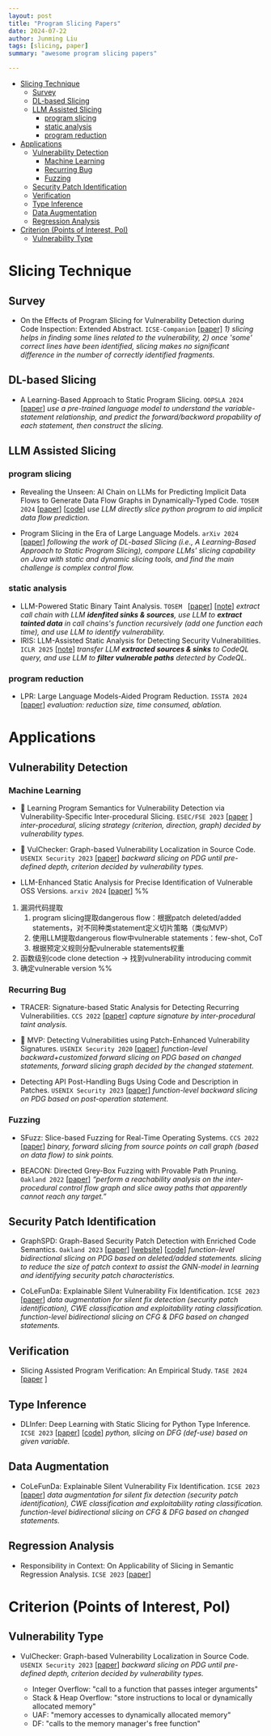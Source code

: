 ```yaml
---
layout: post
title: "Program Slicing Papers"
date: 2024-07-22
author: Junming Liu
tags: [slicing, paper]
summary: "awesome program slicing papers"

---
```

- [Slicing Technique](#slicing-technique)
  - [Survey](#survey)
  - [DL-based Slicing](#dl-based-slicing)
  - [LLM Assisted Slicing](#llm-assisted-slicing)
    - [program slicing](#program-slicing)
    - [static analysis](#static-analysis)
    - [program reduction](#program-reduction)
- [Applications](#applications)
  - [Vulnerability Detection](#vulnerability-detection)
    - [Machine Learning](#machine-learning)
    - [Recurring Bug](#recurring-bug)
    - [Fuzzing](#fuzzing)
  - [Security Patch Identification](#security-patch-identification)
  - [Verification](#verification)
  - [Type Inference](#type-inference)
  - [Data Augmentation](#data-augmentation)
  - [Regression Analysis](#regression-analysis)
- [Criterion (Points of Interest, PoI)](#criterion-points-of-interest-poi)
  - [Vulnerability Type](#vulnerability-type)

# Slicing Technique

## Survey
- On the Effects of Program Slicing for Vulnerability Detection during Code Inspection: Extended Abstract. ``ICSE-Companion`` \[[paper\]](https://dl.acm.org/doi/10.1145/3639478.3643117)
*1) slicing helps in finding some lines related to the vulnerability, 2) once 'some' correct lines have been identified, slicing makes no significant difference in the number of correctly identified fragments.*

## DL-based Slicing
- A Learning-Based Approach to Static Program Slicing. ``OOPSLA 2024`` \[[paper](https://dl.acm.org/doi/10.1145/3649814)\]
*use a pre-trained language model to understand the variable-statement relationship, and predict the forward/backword propability of each statement, then construct the slicing.*

## LLM Assisted Slicing

### program slicing
- Revealing the Unseen: AI Chain on LLMs for Predicting Implicit Data Flows to Generate Data Flow Graphs in Dynamically-Typed Code. ``TOSEM 2024`` \[[paper](https://dl.acm.org/doi/10.1145/3672458)\] \[[code](https://drive.google.com/file/d/1a1pwDEPK1yod6E9recAuIkntCL0oUXOV/view?usp=drive_link)\]
	*use LLM directly slice python program to aid implicit data flow prediction.*

- Program Slicing in the Era of Large Language Models. ``arXiv 2024`` \[[paper](http://arxiv.org/abs/2409.12369)\]
	*following the work of DL-based Slicing (i.e., A Learning-Based Approach to Static Program Slicing), compare LLMs' slicing capability on Java with static and dynamic slicing tools, and find the main challenge is complex control flow.*

### static analysis
- LLM-Powered Static Binary Taint Analysis. ``TOSEM `` \[[paper](https://dl.acm.org/doi/10.1145/3711816)\]  \[[note](/_posts/2025-03-29-LATTE)\]
	*extract call chain with LLM **idenfited sinks & sources**, use LLM to **extract tainted data** in call chains's function recursively (add one function each time), and use LLM to identify vulnerability.*
- IRIS: LLM-Assisted Static Analysis for Detecting Security Vulnerabilities. `ICLR 2025` \[[note](/_posts/2025-03-25-IRIS)\]
	*transfer LLM **extracted sources & sinks** to CodeQL query, and use LLM to **filter vulnerable paths** detected by CodeQL.*

### program reduction
- LPR: Large Language Models-Aided Program Reduction. ``ISSTA 2024`` \[[paper](https://arxiv.org/pdf/2312.13064)\]
	*evaluation: reduction size, time consumed, ablation.*

# Applications

## Vulnerability Detection

### Machine Learning

- 🌟 Learning Program Semantics for Vulnerability Detection via Vulnerability-Specific Inter-procedural Slicing. ``ESEC/FSE 2023`` \[[paper](https://dl.acm.org/doi/10.1145/3611643.3616351) \]
	*inter-procedural, slicing strategy (criterion, direction, graph) decided by vulnerability types.*

- 🌟 VulChecker: Graph-based Vulnerability Localization in Source Code. ``USENIX Security 2023`` \[[paper](https://www.usenix.org/conference/usenixsecurity23/presentation/mirsky)\]
	*backward slicing on PDG until pre-defined depth, criterion decided by vulnerability types.*

- LLM-Enhanced Static Analysis for Precise Identification of Vulnerable OSS Versions. ```arxiv 2024``` \[[paper](https://arxiv.org/pdf/2408.07321)\]
%% 
1. 漏洞代码提取
    1. program slicing提取dangerous flow：根据patch deleted/added statements，对不同种类statement定义切片策略（类似MVP）
    2. 使用LLM提取dangerous flow中vulnerable statements：few-shot, CoT
    3. 根据预定义规则分配vulnerable statements权重
2. 函数级别code clone detection -> 找到vulnerability introducing commit
3. 确定vulnerable version
%%

### Recurring Bug

- TRACER: Signature-based Static Analysis for Detecting Recurring Vulnerabilities. ``CCS 2022`` \[[paper](https://doi.org/10.1145/3548606.3560664)\]
	*capture signature by inter-procedural taint analysis.*

- 🌟 MVP: Detecting Vulnerabilities using Patch-Enhanced Vulnerability Signatures. ``USENIX Security 2020`` \[[paper](https://www.usenix.org/conference/usenixsecurity20/presentation/xiao)\]
	*function-level backward+customized forward slicing on PDG based on changed statements, forward slicing graph decided by the changed statement.*

- Detecting API Post-Handling Bugs Using Code and Description in Patches. ``USENIX Security 2023`` \[[paper](https://www.usenix.org/conference/usenixsecurity23/presentation/lin)\]
	*function-level backward slicing on PDG based on post-operation statement.*

### Fuzzing

- SFuzz: Slice-based Fuzzing for Real-Time Operating Systems. ``CCS 2022`` \[[paper](https://doi.org/10.1145/3548606.3559367)\]
	*binary, forward slicing from source points on call graph (based on data flow) to sink points.*

- BEACON: Directed Grey-Box Fuzzing with Provable Path Pruning. ``Oakland 2022`` \[[paper](https://ieeexplore.ieee.org/document/9833751/)\]
	*“perform a reachability analysis on the inter-procedural control flow graph and slice away paths that apparently cannot reach any target.”*

## Security Patch Identification

- GraphSPD: Graph-Based Security Patch Detection with Enriched Code Semantics. ``Oakland 2023`` \[[paper](https://ieeexplore.ieee.org/document/10179479)\] \[[website](https://sunlab-gmu.github.io/GraphSPD/)\] \[[code](https://github.com/SunLab-GMU/GraphSPD)\]
	*function-level bidirectional slicing on PDG based on deleted/added statements.*
	*slicing to reduce the size of patch context to assist the GNN-model in learning and identifying security patch characteristics.*
<!-- 
1) 提出一种基于GNN用于security patch identification的模型 (PatchGNN)
2) 提出一种graph representation (PatchCPG)，用于更好地表示patch内容
3) 使用slicing减少PatchCPG的size
 -->

- CoLeFunDa: Explainable Silent Vulnerability Fix Identification. ``ICSE 2023`` \[[paper](https://ieeexplore.ieee.org/abstract/document/10172826)\]
	*data augmentation for silent fix detection (security patch identification), CWE classification and exploitability rating classification.*
	*function-level bidirectional slicing on CFG & DFG based on changed statements.*

## Verification

- Slicing Assisted Program Verification: An Empirical Study. ``TASE 2024`` \[[paper](https://link.springer.com/chapter/10.1007/978-3-031-64626-3_3) \]

## Type Inference

- DLInfer: Deep Learning with Static Slicing for Python Type Inference. ``ICSE 2023`` \[[paper](https://ieeexplore.ieee.org/abstract/document/10172544)\] \[[code](https://doi.org/10.5281/zenodo.7575544)\]
	*python, slicing on DFG (def-use) based on given variable.*

## Data Augmentation

- CoLeFunDa: Explainable Silent Vulnerability Fix Identification. ``ICSE 2023`` \[[paper](https://ieeexplore.ieee.org/abstract/document/10172826)\]
	*data augmentation for silent fix detection (security patch identification), CWE classification and exploitability rating classification.*
	*function-level bidirectional slicing on CFG & DFG based on changed statements.*

## Regression Analysis

- Responsibility in Context: On Applicability of Slicing in Semantic Regression Analysis. ``ICSE 2023`` \[[paper](https://ieeexplore.ieee.org/abstract/document/10172711)\] 


# Criterion (Points of Interest, PoI)

## Vulnerability Type

- VulChecker: Graph-based Vulnerability Localization in Source Code. ``USENIX Security 2023`` \[[paper](https://www.usenix.org/conference/usenixsecurity23/presentation/mirsky)\]
	*backward slicing on PDG until pre-defined depth, criterion decided by vulnerability types.*

  - Integer Overflow: "call to a function that passes integer arguments"
  - Stack & Heap Overflow: "store instructions to local or dynamically allocated memory"
  - UAF: "memory accesses to dynamically allocated memory"
  - DF: "calls to the memory manager's free function"


